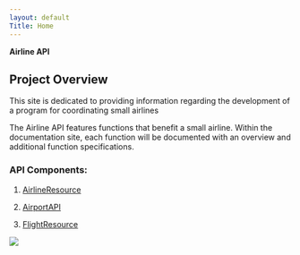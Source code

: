 ```yaml
---
layout: default
Title: Home
---
```


**Airline API**

## Project Overview
		 
This site is dedicated to providing information regarding the development of a program for coordinating small airlines 

The Airline API features functions that benefit a small airline. Within the documentation site, each function will be documented with an overview and additional function specifications.

### API Components: 
	
1.	[AirlineResource](/airlineresource.md)
	
2.	[AirportAPI](/AirportAPI.md)

3.	[FlightResource](/FlightResource.md)



 ![](AirlineAPI/images/small-airplane-ca12-010-small.jpg)
 
 
 
